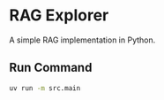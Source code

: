 # RAG Explorer

A simple RAG implementation in Python.

## Run Command

```bash
uv run -m src.main
```
